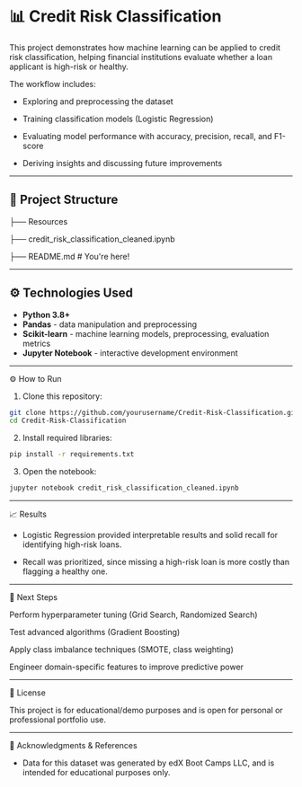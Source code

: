 # 📊 Credit Risk Classification

This project demonstrates how machine learning can be applied to credit risk classification, helping financial institutions evaluate whether a loan applicant is high-risk or healthy.

The workflow includes:

- Exploring and preprocessing the dataset

- Training classification models (Logistic Regression)

- Evaluating model performance with accuracy, precision, recall, and F1-score

- Deriving insights and discussing future improvements

---

## 📁 Project Structure

├── Resources

├── credit_risk_classification_cleaned.ipynb

├── README.md # You're here!

---

## ⚙️ Technologies Used

- **Python 3.8+**
- **Pandas** - data manipulation and preprocessing
- **Scikit-learn** - machine learning models, preprocessing, evaluation metrics
- **Jupyter Notebook** - interactive development environment

---

⚙️ How to Run

1. Clone this repository:

```bash
git clone https://github.com/yourusername/Credit-Risk-Classification.git
cd Credit-Risk-Classification
```

2. Install required libraries:
```bash
pip install -r requirements.txt
```

3. Open the notebook:
```bash
jupyter notebook credit_risk_classification_cleaned.ipynb
```

---

📈 Results

- Logistic Regression provided interpretable results and solid recall for identifying high-risk loans.

- Recall was prioritized, since missing a high-risk loan is more costly than flagging a healthy one.

---

🔮 Next Steps

Perform hyperparameter tuning (Grid Search, Randomized Search)

Test advanced algorithms (Gradient Boosting)

Apply class imbalance techniques (SMOTE, class weighting)

Engineer domain-specific features to improve predictive power

---

📄 License

This project is for educational/demo purposes and is open for personal or professional portfolio use.

---

🙌 Acknowledgments & References

- Data for this dataset was generated by edX Boot Camps LLC, and is intended for educational purposes only.
